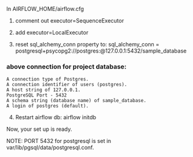 In AIRFLOW_HOME/airflow.cfg 

1. comment out 
	executor=SequenceExecutor
	
2. add 
	 executor=LocalExecutor
	 
3. reset sql_alchemy_conn property to:
	 sql_alchemy_conn = postgresql+psycopg2://postgres:@127.0.0.1:5432/sample_database
	 
### above connection for project database:
	A connection type of Postgres.
	A connection identifier of users (postgres).
	A host string of 127.0.0.1.
	PostgreSQL Port - 5432
	A schema string (database name) of sample_database.
	A login of postgres (default).
	 
4. Restart airflow db: 
	 airflow initdb
	 
Now, your set up is ready. 

NOTE: PORT 5432 for postgresql is set in  var/lib/pgsql/data/postgresql.conf.


